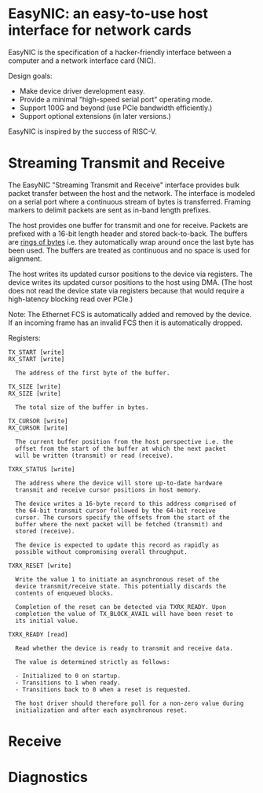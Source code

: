 # EasyNIC: an easy-to-use host interface for network cards

EasyNIC is the specification of a hacker-friendly interface between a
computer and a network interface card (NIC).

Design goals:
- Make device driver development easy.
- Provide a minimal "high-speed serial port" operating mode.
- Support 100G and beyond (use PCIe bandwidth efficiently.)
- Support optional extensions (in later versions.)

EasyNIC is inspired by the success of RISC-V.

# Streaming Transmit and Receive

The EasyNIC "Streaming Transmit and Receive" interface provides bulk
packet transfer between the host and the network. The interface is modeled on a serial port where a continuous stream of bytes is transferred. Framing markers to delimit packets are sent as in-band length prefixes.

The host provides one buffer for transmit and one for receive. Packets
are prefixed with a 16-bit length header and stored back-to-back. The
buffers are [rings of bytes](https://en.wikipedia.org/wiki/Circular_buffer)
i.e. they automatically wrap around once the last byte has been used. The
buffers are treated as continuous and no space is used for alignment.

The host writes its updated cursor positions to the device via
registers. The device writes its updated cursor positions to the host
using DMA. (The host does not read the device state via registers
because that would require a high-latency blocking read over PCIe.)

Note: The Ethernet FCS is automatically added and removed by the
device. If an incoming frame has an invalid FCS then it is
automatically dropped.

Registers:

    TX_START [write]
    RX_START [write]

      The address of the first byte of the buffer.

    TX_SIZE [write]
    RX_SIZE [write]

      The total size of the buffer in bytes.

    TX_CURSOR [write]
    RX_CURSOR [write]

      The current buffer position from the host perspective i.e. the
      offset from the start of the buffer at which the next packet
      will be written (transmit) or read (receive).

    TXRX_STATUS [write]

      The address where the device will store up-to-date hardware
      transmit and receive cursor positions in host memory.

      The device writes a 16-byte record to this address comprised of
      the 64-bit transmit cursor followed by the 64-bit receive
      cursor. The cursors specify the offsets from the start of the
      buffer where the next packet will be fetched (transmit) and
      stored (receive).

      The device is expected to update this record as rapidly as
      possible without compromising overall throughput.

    TXRX_RESET [write]

      Write the value 1 to initiate an asynchronous reset of the
      device transmit/receive state. This potentially discards the
      contents of enqueued blocks.

      Completion of the reset can be detected via TXRX_READY. Upon
      completion the value of TX_BLOCK_AVAIL will have been reset to
      its initial value.

    TXRX_READY [read]

      Read whether the device is ready to transmit and receive data.

      The value is determined strictly as follows:

      - Initialized to 0 on startup.
      - Transitions to 1 when ready.
      - Transitions back to 0 when a reset is requested.

      The host driver should therefore poll for a non-zero value during
      initialization and after each asynchronous reset.

# Receive
# Diagnostics

